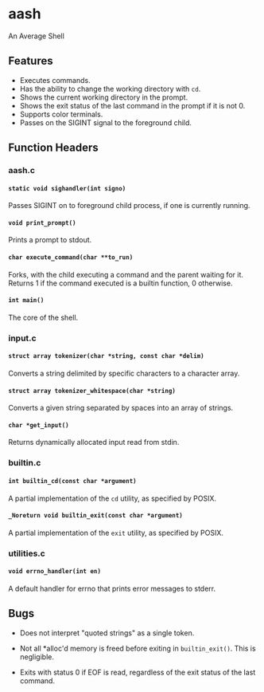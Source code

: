 # aash
An Average Shell

## Features

- Executes commands.
- Has the ability to change the working directory with `cd`.
- Shows the current working directory in the prompt.
- Shows the exit status of the last command in the prompt if it is not 0.
- Supports color terminals.
- Passes on the SIGINT signal to the foreground child.

## Function Headers

### aash.c

#### `static void sighandler(int signo)`

Passes SIGINT on to foreground child process, if one is currently running.

#### `void print_prompt()`

Prints a prompt to stdout.

#### `char execute_command(char **to_run)`

Forks, with the child executing a command and the parent waiting for it.  
Returns 1 if the command executed is a builtin function, 0 otherwise.

#### `int main()`

The core of the shell.

### input.c

#### `struct array tokenizer(char *string, const char *delim)`

Converts a string delimited by specific characters to a character array.

#### `struct array tokenizer_whitespace(char *string)`

Converts a given string separated by spaces into an array of strings.

#### `char *get_input()`

Returns dynamically allocated input read from stdin.

### builtin.c

#### `int builtin_cd(const char *argument)`

A partial implementation of the `cd` utility, as specified by POSIX.

#### `_Noreturn void builtin_exit(const char *argument)`

A partial implementation of the `exit` utility, as specified by POSIX.

### utilities.c

#### `void errno_handler(int en)`

A default handler for errno that prints error messages to stderr.

## Bugs

- Does not interpret "quoted strings" as a single token.

- Not all *alloc'd memory is freed before exiting in `builtin_exit()`.
This is negligible.

- Exits with status 0 if EOF is read, regardless of the exit status of the last
  command.

